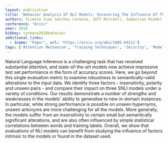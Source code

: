 ```yaml
---
layout: publication
title: 'Behavior Analysis Of NLI Models: Uncovering The Influence Of Three Factors On Robustness'
authors: Vicente Ivan Sanchez Carmona, Jeff Mitchell, Sebastian Riedel
conference: "Arxiv"
year: 2018
bibkey: carmona2018behavior
additional_links:
  - {name: "Paper", url: 'https://arxiv.org/abs/1805.04212'}
tags: ['Attention Mechanism', 'Training Techniques', 'Security', 'Model Architecture']
---
```

Natural Language Inference is a challenging task that has received
substantial attention, and state-of-the-art models now achieve impressive test
set performance in the form of accuracy scores. Here, we go beyond this single
evaluation metric to examine robustness to semantically-valid alterations to
the input data. We identify three factors - insensitivity, polarity and unseen
pairs - and compare their impact on three SNLI models under a variety of
conditions. Our results demonstrate a number of strengths and weaknesses in the
models' ability to generalise to new in-domain instances. In particular, while
strong performance is possible on unseen hypernyms, unseen antonyms are more
challenging for all the models. More generally, the models suffer from an
insensitivity to certain small but semantically significant alterations, and
are also often influenced by simple statistical correlations between words and
training labels. Overall, we show that evaluations of NLI models can benefit
from studying the influence of factors intrinsic to the models or found in the
dataset used.
